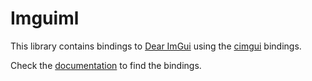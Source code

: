 # Imguiml

This library contains bindings to [Dear ImGui](https://github.com/ocornut/imgui) using the
[cimgui](https://github.com/cimgui/cimgui) bindings.

Check the [documentation](https://emilienlemaire.github.io/imguiml) to find the bindings.
